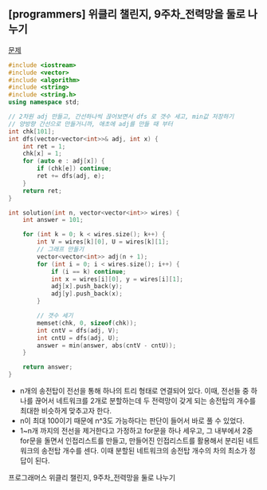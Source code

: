 ## [programmers] 위클리 챌린지, 9주차_전력망을 둘로 나누기

[문제](https://programmers.co.kr/learn/courses/30/lessons/86971)



```c++
#include <iostream>
#include <vector>
#include <algorithm>
#include <string>
#include <string.h>
using namespace std;

// 2차원 adj 만들고, 간선하나씩 끊어보면서 dfs 로 갯수 세고, min값 저장하기
// 양방향 간선으로 만들거니까, 애초에 adj를 만들 때 부터
int chk[101];
int dfs(vector<vector<int>>& adj, int x) {
	int ret = 1;
	chk[x] = 1;
	for (auto e : adj[x]) {
		if (chk[e]) continue;
		ret += dfs(adj, e);
	}
	return ret;
}

int solution(int n, vector<vector<int>> wires) {
	int answer = 101;

	for (int k = 0; k < wires.size(); k++) {
		int V = wires[k][0], U = wires[k][1];
		// 그래프 만들기
		vector<vector<int>> adj(n + 1);
		for (int i = 0; i < wires.size(); i++) {
			if (i == k) continue;
			int x = wires[i][0], y = wires[i][1];
			adj[x].push_back(y);
			adj[y].push_back(x);
		}

		// 갯수 세기
		memset(chk, 0, sizeof(chk));
		int cntV = dfs(adj, V);
		int cntU = dfs(adj, U);
		answer = min(answer, abs(cntV - cntU));
	}

	return answer;
}
```

- n개의 송전탑이 전선을 통해 하나의 트리 형태로 연결되어 있다. 이때, 전선들 중 하나를 끊어서 네트워크를 2개로 분할하는데 두 전력망이 갖게 되는 송전탑의 개수를 최대한 비슷하게 맞추고자 한다.
- n이 최대 100이기 때문에 n^3도 가능하다는 판단이 들어서 바로 풀 수 있었다.
- 1~n개 까지의 전선을 제거한다고 가정하고 for문을 하나 세우고, 그 내부에서 2중 for문을 돌면서 인접리스트를 만들고, 만들어진 인접리스트를 활용해서 분리된 네트워크의 송전탑 개수를 센다. 이때 분할된 네트워크의 송전탑 개수의 차의 최소가 정답이 된다.



프로그래머스 위클리 챌린지, 9주차_전력망을 둘로 나누기

